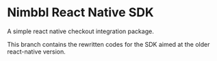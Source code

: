 # Nimbbl React Native SDK

A simple react native checkout integration package.

This branch contains the rewritten codes for the SDK aimed at the older react-native version.
